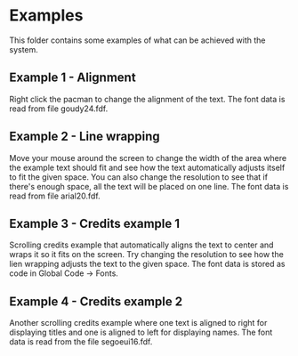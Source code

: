 # Examples

This folder contains some examples of what can be achieved with the system.

## Example 1 - Alignment

Right click the pacman to change the alignment of the text. The font data is read from file goudy24.fdf.

## Example 2 - Line wrapping

Move your mouse around the screen to change the width of the area where the example text should fit and see how the text automatically adjusts itself to fit the given space. You can also change the resolution to see that if there's enough space, all the text will be placed on one line. The font data is read from file arial20.fdf.

## Example 3 - Credits example 1

Scrolling credits example that automatically aligns the text to center and wraps it so it fits on the screen. Try changing the resolution to see how the lien wrapping adjusts the text to the given space. The font data is stored as code in Global Code -> Fonts.

## Example 4 - Credits example 2

Another scrolling credits example where one text is aligned to right for displaying titles and one is aligned to left for displaying names. The font data is read from the file segoeui16.fdf.
